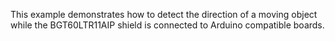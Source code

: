This example demonstrates how to detect the direction of a moving object while the BGT60LTR11AIP shield is connected to Arduino compatible boards.
